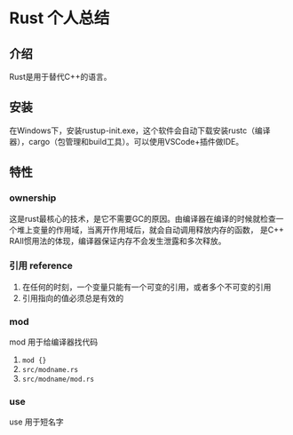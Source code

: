 # Rust 个人总结

## 介绍

Rust是用于替代C++的语言。

## 安装

在Windows下，安装rustup-init.exe，这个软件会自动下载安装rustc（编译器），cargo（包管理和build工具）。可以使用VSCode+插件做IDE。

## 特性

### ownership

这是rust最核心的技术，是它不需要GC的原因。由编译器在编译的时候就检查一个堆上变量的作用域，当离开作用域后，就会自动调用释放内存的函数，
是C++ RAII惯用法的体现，编译器保证内存不会发生泄露和多次释放。

### 引用 reference

1. 在任何的时刻，一个变量只能有一个可变的引用，或者多个不可变的引用
1. 引用指向的值必须总是有效的

### mod

mod 用于给编译器找代码

1. `mod {}`
1. `src/modname.rs`
1. `src/modname/mod.rs`

### use

use 用于短名字
